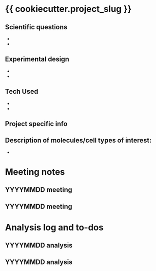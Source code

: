 # {{ cookiecutter.project_slug }}

## Scientific questions

  - 
  - 

## Experimental design

  - 
  - 

## Tech Used

  - 
  - 

## Project specific info

Description of molecules/cell types of interest:
  - 
  - 

# Meeting notes

## YYYYMMDD meeting

## YYYYMMDD meeting

# Analysis log and to-dos

## YYYYMMDD analysis

## YYYYMMDD analysis
